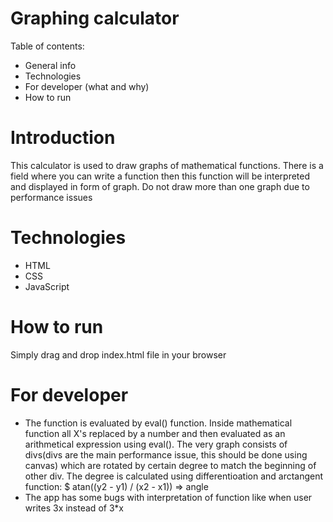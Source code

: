 # Graphing calculator

Table of contents: 
* General info
* Technologies
* For developer (what and why)
* How to run

# Introduction
This calculator is used to draw graphs of mathematical functions. There is a field where you can write a function then this function will be interpreted and displayed 
in form of graph. Do not draw more than one graph due to performance issues


# Technologies
* HTML
* CSS
* JavaScript

# How to run
Simply drag and drop index.html file in your browser


# For developer
* The function is evaluated by eval() function. Inside mathematical function all X's replaced by a number and then evaluated as an arithmetical expression using eval(). 
The very graph consists of divs(divs are the main performance issue, this should be done using canvas) which are rotated by certain degree to match the beginning of 
other div. The degree is calculated using differentioation and arctangent function: $ atan((y2 - y1) / (x2 - x1)) => angle
* The app has some bugs with interpretation of function like when user writes 3x instead of 3*x
